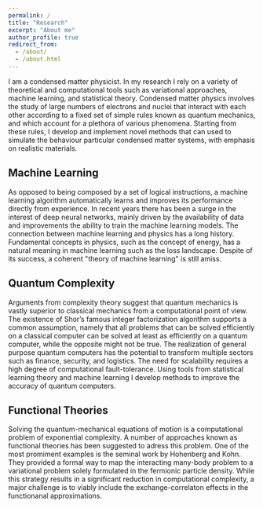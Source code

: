 ```yaml
---
permalink: /
title: "Research"
excerpt: "About me"
author_profile: true
redirect_from: 
  - /about/
  - /about.html
---
```


I am a condensed matter physicist. In my research I rely on a variety of theoretical and computational tools such as variational approaches, machine learning, and statistical theory. Condensed matter physics involves the study of large numbers of electrons and nuclei that interact with each other according to a fixed set of simple rules known as quantum mechanics, and which account for a plethora of various phenomena. Starting from these rules, I develop and implement novel methods that can used to simulate the behaviour particular condensed matter systems, with emphasis on realistic materials. 

## Machine Learning 

As opposed to being composed by a set of logical instructions, a machine learning algorithm automatically learns and improves its performance directly from experience. In recent years there has been a surge in the interest of deep neural networks, mainly driven by the availability of data and improvements the ability to train the machine learning models. The connection between machine learning and physics has a long history. Fundamental concepts in physics, such as the concept of energy, has a natural meaning in machine learning such as the loss landscape. Despite of its success, a coherent "theory of machine learning" is still amiss. 

## Quantum Complexity

Arguments from complexity theory suggest that quantum mechanics is vastly superior to classical mechanics from a computational point of view. The existence of Shor’s famous integer factorization algorithm supports a common assumption, namely that all problems that can be solved efficiently on a classical computer can be solved at least as efficiently on a quantum computer, while the opposite might not be true. The realization of general purpose quantum computers has the potential to transform multiple sectors such as finance, security, and logistics. The need for scalability requires a high degree of computational fault-tolerance. Using tools from statistical learning theory and machine learning I develop methods to improve the accuracy of quantum computers. 


## Functional Theories

Solving the quantum-mechanical equations of motion is a computational problem of exponential complexity. A number of approaches known as functional theories has been suggested to adress this problem. One of the most promiment examples is the seminal work by Hohenberg and Kohn. They provided a formal way to map the interacting many-body problem to a variational problem solely formulated in the fermionic particle density. While this strategy results in a significant reduction in computational complexity, a major challenge is to viably include the exchange-correlaton effects in the functionanal approximations. 





